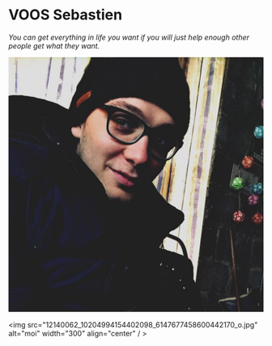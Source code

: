 #  VOOS Sebastien 
*You can get everything in life you want if you will just help enough other people get what they want.*

![MOI ;)](12140062_10204994154402098_6147677458600442170_o.jpg )

<img src="12140062_10204994154402098_6147677458600442170_o.jpg" alt="moi" width="300" align="center" / >
